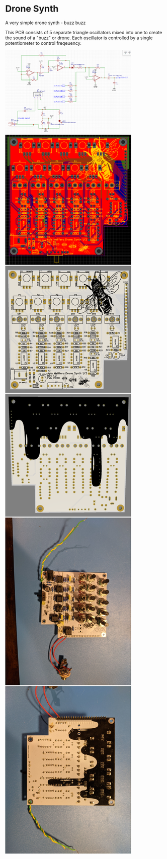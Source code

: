 # Drone Synth
 A very simple drone synth - buzz buzz
 
 This PCB consists of 5 separate triangle oscillators mixed into one to create the sound of a "buzz" or drone. Each oscillator is controlled by a single potentiometer to control freqeuency. 
 
 <img src="/images/DRONE-SCHEMATIC.PNG" alt="Schematic" width="400">
  <img src="/images/DRONE-1.PNG" alt="PCB layout" width="400">
   <img src="/images/DRONE-2.PNG" alt="Top-side" width="400">
    <img src="/images/DRONE-3.PNG" alt="Bottom-side" width="400">
    <img src="/images/PXL_20200927_204049595.jpg" alt="Top-side" width="400">
       <img src="/images/PXL_20200927_204055022.jpg" alt="Bottom-side" width="400">
       
     
